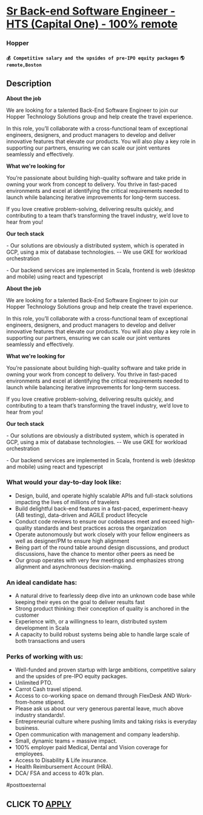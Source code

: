 # [Sr Back-end Software Engineer - HTS (Capital One) - 100% remote](https://www.remotewlb.com/apply/sr-back-end-software-engineer-hts-capital-one-100-remote-136097)  
### Hopper  
#### `💰 Competitive salary and the upsides of pre-IPO equity packages` `🌎 remote,Boston`  

## Description

 **About the job**

  

We are looking for a talented Back-End Software Engineer to join our Hopper Technology Solutions group and help create the travel experience.

  

In this role, you’ll collaborate with a cross-functional team of exceptional engineers, designers, and product managers to develop and deliver innovative features that elevate our products. You will also play a key role in supporting our partners, ensuring we can scale our joint ventures seamlessly and effectively.

  

 **What we're looking for**

  

You’re passionate about building high-quality software and take pride in owning your work from concept to delivery. You thrive in fast-paced environments and excel at identifying the critical requirements needed to launch while balancing iterative improvements for long-term success.

  

If you love creative problem-solving, delivering results quickly, and contributing to a team that’s transforming the travel industry, we’d love to hear from you!

  

 **Our tech stack**

  

\- Our solutions are obviously a distributed system, which is operated in GCP, using a mix of database technologies. -- We use GKE for workload orchestration

\- Our backend services are implemented in Scala, frontend is web (desktop and mobile) using react and typescript

  

 **About the job**

  

We are looking for a talented Back-End Software Engineer to join our Hopper Technology Solutions group and help create the travel experience.

  

In this role, you’ll collaborate with a cross-functional team of exceptional engineers, designers, and product managers to develop and deliver innovative features that elevate our products. You will also play a key role in supporting our partners, ensuring we can scale our joint ventures seamlessly and effectively.

  

 **What we're looking for**

  

You’re passionate about building high-quality software and take pride in owning your work from concept to delivery. You thrive in fast-paced environments and excel at identifying the critical requirements needed to launch while balancing iterative improvements for long-term success.

  

If you love creative problem-solving, delivering results quickly, and contributing to a team that’s transforming the travel industry, we’d love to hear from you!

  

 **Our tech stack**

  

\- Our solutions are obviously a distributed system, which is operated in GCP, using a mix of database technologies. -- We use GKE for workload orchestration

\- Our backend services are implemented in Scala, frontend is web (desktop and mobile) using react and typescript

  

### What would your day-to-day look like:

* Design, build, and operate highly scalable APIs and full-stack solutions impacting the lives of millions of travelers
* Build delightful back-end features in a fast-paced, experiment-heavy (AB testing), data-driven and AGILE product lifecycle
* Conduct code reviews to ensure our codebases meet and exceed high-quality standards and best practices across the organization
* Operate autonomously but work closely with your fellow engineers as well as designer/PM to ensure high alignment 
* Being part of the round table around design discussions, and product discussions, have the chance to mentor other peers as need be
* Our group operates with very few meetings and emphasizes strong alignment and asynchronous decision-making.

  

### An ideal candidate has:

* A natural drive to fearlessly deep dive into an unknown code base while keeping their eyes on the goal to deliver results fast
* Strong product thinking: their conception of quality is anchored in the customer
* Experience with, or a willingness to learn, distributed system development in Scala
* A capacity to build robust systems being able to handle large scale of both transactions and users

  

### Perks of working with us:

* Well-funded and proven startup with large ambitions, competitive salary and the upsides of pre-IPO equity packages.
* Unlimited PTO.
* Carrot Cash travel stipend.
* Access to co-working space on demand through FlexDesk AND Work-from-home stipend.
* Please ask us about our very generous parental leave, much above industry standards!.
* Entrepreneurial culture where pushing limits and taking risks is everyday business.
* Open communication with management and company leadership.
* Small, dynamic teams = massive impact.
* 100% employer paid Medical, Dental and Vision coverage for employees.
* Access to Disability & Life insurance.
* Health Reimbursement Account (HRA).
* DCA/ FSA and access to 401k plan.

  

#posttoexternal

  
## CLICK TO [APPLY](https://www.remotewlb.com/apply/sr-back-end-software-engineer-hts-capital-one-100-remote-136097)

